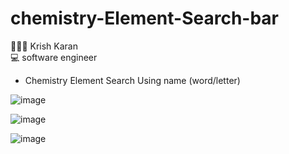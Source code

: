 # chemistry-Element-Search-bar

 🧑🏻‍💻 Krish Karan  
 💻 software engineer
 
- Chemistry Element Search Using name (word/letter)


![image](https://github.com/Karan-Krish/chemistry-Element-Search-bar/assets/159697389/643dc5ce-d95f-4747-91d9-3b7ee358c890)


![image](https://github.com/Karan-Krish/chemistry-Element-Search-bar/assets/159697389/9f0b5ed7-c4df-4909-837f-344ab1c923bb)


![image](https://github.com/Karan-Krish/chemistry-Element-Search-bar/assets/159697389/47dada69-fc94-4b0a-9fc0-7bdf2d8fb8e7)
